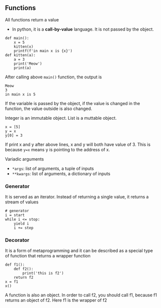## Functions
All functions return a value
- In python, it is a **call-by-value** language. It is not passed by the object.
```
def main():
    x = 5
    kitten(x)
    printf(f'in main x is {x}')
def kitten(a):
    a = 3
    print('Meow')
    print(a)
```
After calling above `main()` function, the output is
```
Meow
3
in main x is 5
```
If the variable is passed by the object, if the value is changed in the function, the value outside is also changed. 

Integer is an immutable object. List is a muttable object.
```
x = [5]
y = x
y[0] = 3
```
If print x and y after above lines, x and y will both have value of 3. This is because `y=x` means y is pointing to the address of x.

Variadic arguments
- `*args`: list of arguments, a tuple of inputs
- `**kwargs`: list of arguments, a dictionary of inputs

### Generator
It is served as an iterator. Instead of returning a single value, it returns a stream of values
```
# generator
i = start
while i <= stop:
    yield i
    i += step
```

### Decorator
It is a form of metaprogramming and it can be described as a special type of function that returns a wrapper function

```
def f1():
    def f2():
        print('this is f2')
    return f2
x = f1
x()
```
A function is also an object. In order to call f2, you should call f1, because f1 returns an object of f2. Here f1 is the wrapper of f2